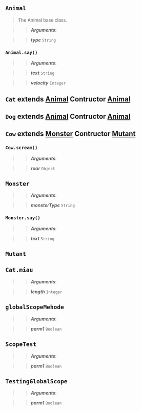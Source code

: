 
## ```Animal``` 


> The Animal base class.




>> ***Arguments***:

>> ***type*** ```String```

  




### ```Animal.say()```

>> ***Arguments***:

>> ***text*** ```String```

>> ***velocity*** ```Integer```





## ```Cat``` extends [Animal](use-case-main.js.MD#animal) Contructor [Animal](use-case-main.js.MD#animal)



  




## ```Dog``` extends [Animal](use-case-main.js.MD#animal) Contructor [Animal](use-case-main.js.MD#animal)



  




## ```Cow``` extends [Monster](use-case-main.js.MD#monster) Contructor [Mutant](use-case-main.js.MD#mutant)



  




### ```Cow.scream()```

>> ***Arguments***:

>> ***roar*** ```Object```





## ```Monster``` 




>> ***Arguments***:

>> ***monsterType*** ```String```

  




### ```Monster.say()```

>> ***Arguments***:

>> ***text*** ```String```





## ```Mutant``` 



  




## ```Cat.miau``` 




>> ***Arguments***:

>> ***length*** ```Integer```

  




## ```globalScopeMehode``` 




>> ***Arguments***:

>> ***parm1*** ```Boolean```

  




## ```ScopeTest``` 




>> ***Arguments***:

>> ***parm1*** ```Boolean```

  




## ```TestingGlobalScope``` 




>> ***Arguments***:

>> ***parm1*** ```Boolean```

  



